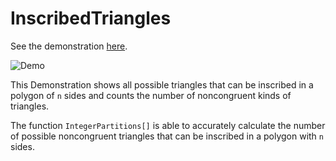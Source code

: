 # InscribedTriangles

See the demonstration [here](https://demonstrations.wolfram.com/InscribedTrianglesInPolygons/).

![Demo](img/demo3.jpg)


This Demonstration shows all possible triangles that can be inscribed in a polygon of `n` sides  and counts the number of noncongruent kinds of triangles.

The function `IntegerPartitions[]` is able to accurately calculate the number of possible noncongruent triangles that can be inscribed in a polygon with `n` sides. 
